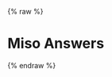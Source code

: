 {% raw %}
<h1 class="hero-title">Miso Answers</h1>
<div id="miso-hybrid-search-combo" class="miso-hybrid-search-combo"></div>
<script>
const misocmd = window.misocmd || (window.misocmd = []);
misocmd.push(async () => {
  // setup client
  const MisoClient = window.MisoClient;
  const client = new MisoClient({
    apiKey: '...',
    apiHost: 'http://localhost:9901/api',
  });
  const workflow = client.ui.hybridSearch;
  workflow.useApi({
    facets: ['categories'],
  });
  // render DOM and get elements
  await client.ui.ready;
  const { templates, wireAnswerBox } = MisoClient.ui.defaults.hybridSearch;
  const rootElement = document.querySelector('#miso-hybrid-search-combo');
  rootElement.innerHTML = templates.root();
  wireAnswerBox(client, rootElement);
  // start query if specified in URL
  workflow.autoQuery();
});
</script>
{% endraw %}
